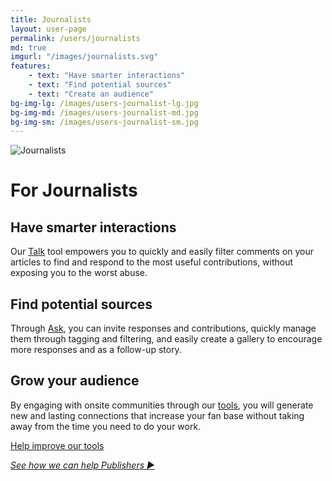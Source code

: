 ```yaml
---
title: Journalists
layout: user-page
permalink: /users/journalists
md: true
imgurl: "/images/journalists.svg"
features:
    - text: "Have smarter interactions"
    - text: "Find potential sources"
    - text: "Create an audience"
bg-img-lg: /images/users-journalist-lg.jpg
bg-img-md: /images/users-journalist-md.jpg
bg-img-sm: /images/users-journalist-sm.jpg
---
```


![Journalists](/images/journalists.svg)

# For Journalists

## Have smarter interactions 

Our [Talk](/products/trust.html) tool empowers you to quickly and easily filter comments on your articles to find and respond to the most useful contributions, without exposing you to the worst abuse. 

## Find potential sources

Through [Ask](/products/ask.html), you can invite responses and contributions, quickly manage them through tagging and filtering, and easily create a gallery to encourage more responses and as a follow-up story.

## Grow your audience

By engaging with onsite communities through our [tools](/#products), you will generate new and lasting connections that increase your fan base without taking away from the time you need to do your work.


[Help improve our tools](/contribute.html)
&nbsp; 
 
*[See how we can help Publishers ▶︎](publishers.html)*
